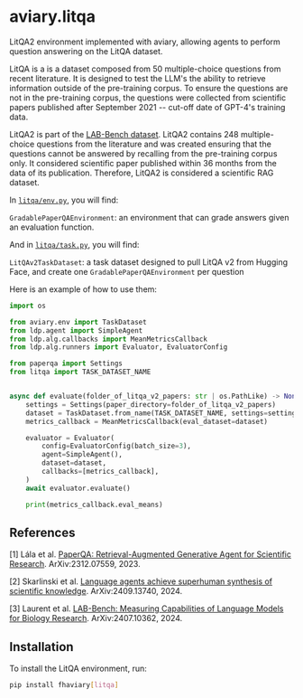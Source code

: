 # aviary.litqa

LitQA2 environment implemented with aviary,
allowing agents to perform question answering on the LitQA dataset.

LitQA is a is a dataset composed from 50 multiple-choice questions from recent literature.
It is designed to test the LLM's the ability to retrieve information outside of the pre-training corpus.
To ensure the questions are not in the pre-training corpus, the questions were collected
from scientific papers published after September 2021 -- cut-off date of GPT-4's training data.

LitQA2 is part of the [LAB-Bench dataset](https://arxiv.org/abs/2407.10362).
LitQA2 contains 248 multiple-choice questions from the literature and was created ensuring that the
questions cannot be answered by recalling from the pre-training corpus only.
It considered scientific paper published within 36 months from the data of its publication.
Therefore, LitQA2 is considered a scientific RAG dataset.

In [`litqa/env.py`](litqa/env.py), you will find:

`GradablePaperQAEnvironment`: an environment that can grade answers given an evaluation function.

And in [`litqa/task.py`](litqa/task.py), you will find:

`LitQAv2TaskDataset`: a task dataset designed to pull LitQA v2 from Hugging Face,
and create one `GradablePaperQAEnvironment` per question

Here is an example of how to use them:

```python
import os

from aviary.env import TaskDataset
from ldp.agent import SimpleAgent
from ldp.alg.callbacks import MeanMetricsCallback
from ldp.alg.runners import Evaluator, EvaluatorConfig

from paperqa import Settings
from litqa import TASK_DATASET_NAME


async def evaluate(folder_of_litqa_v2_papers: str | os.PathLike) -> None:
    settings = Settings(paper_directory=folder_of_litqa_v2_papers)
    dataset = TaskDataset.from_name(TASK_DATASET_NAME, settings=settings)
    metrics_callback = MeanMetricsCallback(eval_dataset=dataset)

    evaluator = Evaluator(
        config=EvaluatorConfig(batch_size=3),
        agent=SimpleAgent(),
        dataset=dataset,
        callbacks=[metrics_callback],
    )
    await evaluator.evaluate()

    print(metrics_callback.eval_means)
```

## References

[1] Lála et al. [PaperQA: Retrieval-Augmented Generative Agent for Scientific Research](https://arxiv.org/abs/2312.07559). ArXiv:2312.07559, 2023.

[2] Skarlinski et al. [Language agents achieve superhuman synthesis of scientific knowledge](https://arxiv.org/abs/2409.13740). ArXiv:2409.13740, 2024.

[3] Laurent et al. [LAB-Bench: Measuring Capabilities of Language Models for Biology Research](https://arxiv.org/abs/2407.10362). ArXiv:2407.10362, 2024.

## Installation

To install the LitQA environment, run:

```bash
pip install fhaviary[litqa]
```
